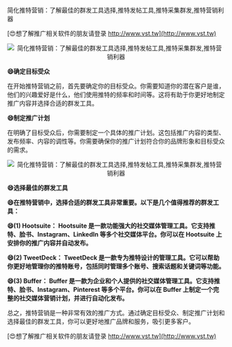 简化推特营销：了解最佳的群发工具选择,推特发帖工具,推特采集群发,推特营销利器

[😍想了解推广相关软件的朋友请登录 http://www.vst.tw](http://www.vst.tw)

 <center><img src="https://vst.tw/MP4/tuiguang/png/7.png" alt="简化推特营销：了解最佳的群发工具选择,推特发帖工具,推特采集群发,推特营销利器"></center>

**😄确定目标受众**

在开始推特营销之前，首先要确定你的目标受众。你需要知道你的潜在客户是谁，他们的兴趣爱好是什么，他们使用推特的频率和时间等。这将有助于你更好地制定推广内容并选择合适的群发工具。

**😄制定推广计划**

在明确了目标受众后，你需要制定一个具体的推广计划。这包括推广内容的类型、发布频率、内容的调性等。你需要确保你的推广计划符合你的品牌形象和目标受众的需求。

 <center><img src="https://vst.tw/MP4/tuiguang/png/4.png" alt="简化推特营销：了解最佳的群发工具选择,推特发帖工具,推特采集群发,推特营销利器"></center>

**😄选择最佳的群发工具**

**😄在推特营销中，选择合适的群发工具非常重要。以下是几个值得推荐的群发工具：**

**😄(1) Hootsuite： Hootsuite 是一款功能强大的社交媒体管理工具。它支持推特、脸书、Instagram、LinkedIn 等多个社交媒体平台。你可以在 Hootsuite 上安排你的推广内容并自动发布。**

**😄(2) TweetDeck： TweetDeck 是一款专为推特设计的管理工具。它可以帮助你更好地管理你的推特账号，包括同时管理多个账号、搜索话题和关键词等功能。**

**😄(3) Buffer： Buffer 是一款为企业和个人提供的社交媒体管理工具。它支持推特、脸书、Instagram、Pinterest 等多个平台。你可以在 Buffer 上制定一个完整的社交媒体营销计划，并进行自动化发布。**

总之，推特营销是一种非常有效的推广方式。通过确定目标受众、制定推广计划和选择最佳的群发工具，你可以更好地推广品牌和服务，吸引更多客户。

[😍想了解推广相关软件的朋友请登录 http://www.vst.tw](http://www.vst.tw)



